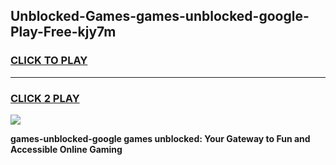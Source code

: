 
## Unblocked-Games-games-unblocked-google-Play-Free-kjy7m
<h3>
<a href="https://premium76.site?title=games-unblocked-google&ref=10A">CLICK TO PLAY</a></h3>
<hr>

<h3>
<a href="https://premium76.site?title=games-unblocked-google&ref=10A">CLICK 2 PLAY</a>
  
</h3>

<a href="https://premium76.site?title=games-unblocked-google&ref=10A"><img src="https://clearcache.store/games.png"></a>


**games-unblocked-google games unblocked: Your Gateway to Fun and Accessible Online Gaming**
